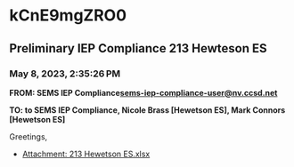 # kCnE9mgZRO0
## Preliminary IEP Compliance 213 Hewteson ES
### May 8, 2023, 2:35:26 PM
**FROM: SEMS IEP Compliance<sems-iep-compliance-user@nv.ccsd.net>**

**TO: to SEMS IEP Compliance, Nicole Brass [Hewetson ES], Mark Connors [Hewetson ES]**


Greetings, 





* [Attachment: 213 Hewetson ES.xlsx](kCnE9mgZRO0-attachment-1.xlsx)
